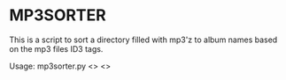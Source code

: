 MP3SORTER
=========

This is a script to sort a directory filled with mp3'z to album names based on
the mp3 files ID3 tags.

Usage: mp3sorter.py <<source directory>> <<target directory>>

